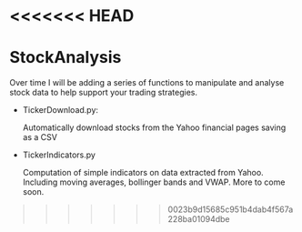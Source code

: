 <<<<<<< HEAD
=======
# StockAnalysis
Over time I will be adding a series of functions to manipulate and analyse stock data to help support your trading strategies.

- TickerDownload.py:

  Automatically download stocks from the Yahoo financial pages saving as a CSV

- TickerIndicators.py

  Computation of simple indicators on data extracted from Yahoo. Including moving averages, bollinger bands and VWAP. More to come soon.
>>>>>>> 0023b9d15685c951b4dab4f567a228ba01094dbe
